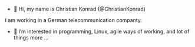 - 👋 Hi, my name is Christian Konrad (@ChristianKonrad)

I am working in a German telecommunication companty.

- 👀 I’m interested in programming, Linux, agile ways of working, and lot of things more ...

<!--
- 📫 How to reach me ...
-->

<!---
ChristianKonrad/ChristianKonrad is a ✨ special ✨ repository because its `README.md` (this file) appears on your GitHub profile.
You can click the Preview link to take a look at your changes.
--->
